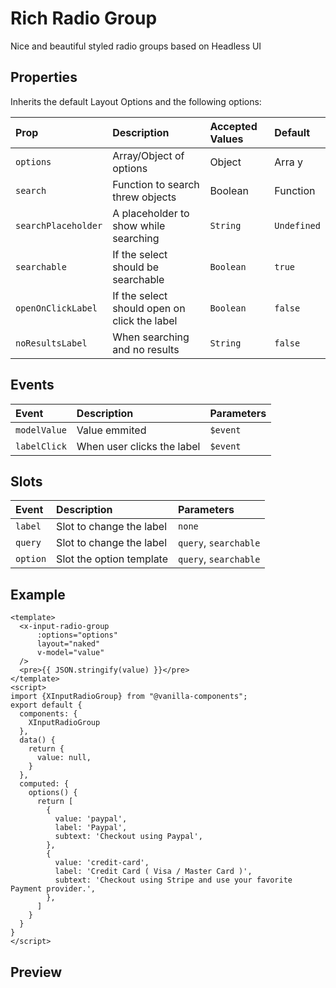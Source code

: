 # Rich Radio Group

Nice and beautiful styled radio groups based on Headless UI

## Properties

Inherits the default Layout Options and the following options:

| Prop       | Description               | Accepted Values                 | Default     |
| :--------- | :------------------------ | :------------------------------ | :---------- |
| `options`| Array/Object of options | Object|Arra y| `undefined` |
| `search`| Function to search threw objects| Boolean|Function | `false` |
| `searchPlaceholder` | A placeholder to show while searching | `String` | `Undefined`|
| `searchable`| If the select should be searchable | `Boolean` | `true`|
| `openOnClickLabel`| If the select should open on click the label | `Boolean` | `false`|
| `noResultsLabel`| When searching and no results | `String` | `false`|

## Events

| Event   | Description               | Parameters    |
| :------ | :------------------------ | :------------ |
| `modelValue` | Value emmited | `$event` |
| `labelClick` | When user clicks the label | `$event` |

## Slots

| Event   | Description               | Parameters    |
| :------ | :------------------------ | :------------ |
| `label` | Slot to change the label | `none` |
| `query` | Slot to change the label | `query`, `searchable` |
| `option` | Slot the option template | `query`, `searchable` |

## Example

```vue
<template>
  <x-input-radio-group
      :options="options"
      layout="naked"
      v-model="value"
  />
  <pre>{{ JSON.stringify(value) }}</pre>
</template>
<script>
import {XInputRadioGroup} from "@vanilla-components";
export default {
  components: {
    XInputRadioGroup
  },
  data() {
    return {
      value: null,
    }
  },
  computed: {
    options() {
      return [
        {
          value: 'paypal', 
          label: 'Paypal',
          subtext: 'Checkout using Paypal',
        },
        {
          value: 'credit-card',
          label: 'Credit Card ( Visa / Master Card )',
          subtext: 'Checkout using Stripe and use your favorite Payment provider.',
        },
      ]
    }
  }
}
</script>
```

## Preview
<x-wrapper src="input-radio-group" />
